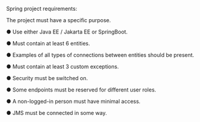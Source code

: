 Spring project requirements:

The project must have a specific purpose.

● Use either Java EE / Jakarta EE or SpringBoot.

● Must contain at least 6 entities.

● Examples of all types of connections between entities should be present.

● Must contain at least 3 custom exceptions.

● Security must be switched on.

● Some endpoints must be reserved for different user roles.

● A non-logged-in person must have minimal access.

● JMS must be connected in some way.
